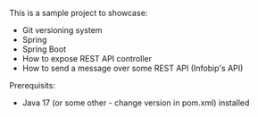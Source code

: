 This is a sample project to showcase:
- Git versioning system
- Spring
- Spring Boot
- How to expose REST API controller
- How to send a message over some REST API (Infobip's API)

Prerequisits:
- Java 17 (or some other - change version in pom.xml) installed